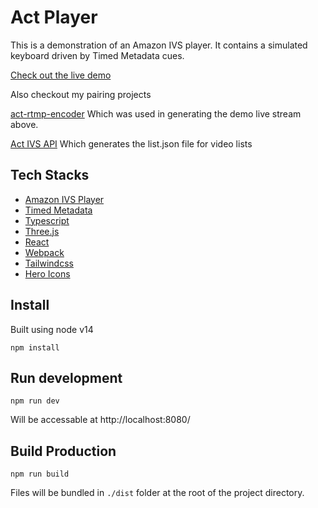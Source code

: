 # Act Player

This is a demonstration of an Amazon IVS player. It contains a simulated keyboard driven by Timed Metadata cues.

[Check out the live demo](http://act-player-video-archive.s3-website-us-east-1.amazonaws.com/)

Also checkout my pairing projects

[act-rtmp-encoder](https://github.com/skliffmueller/act-rtmp-encoder) Which was used in generating the demo live stream above.

[Act IVS API](https://github.com/skliffmueller/act-ivs-api) Which generates the list.json file for video lists

## Tech Stacks

- [Amazon IVS Player](https://docs.aws.amazon.com/ivs/latest/userguide/player-web.html)
- [Timed Metadata](https://docs.aws.amazon.com/ivs/latest/userguide/metadata.html#metadata-consuming)
- [Typescript](https://www.typescriptlang.org/)
- [Three.js](https://threejs.org/)
- [React](https://reactjs.org/)
- [Webpack](https://webpack.js.org/)
- [Tailwindcss](https://tailwindcss.com/)
- [Hero Icons](https://heroicons.com/)

## Install

Built using node v14
```
npm install
```

## Run development

```
npm run dev
```
Will be accessable at http://localhost:8080/

## Build Production

```
npm run build
```
Files will be bundled in `./dist` folder at the root of the project directory.